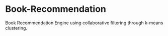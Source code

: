 # Book-Recommendation
Book Recommendation Engine using collaborative filtering through k-means clustering.
